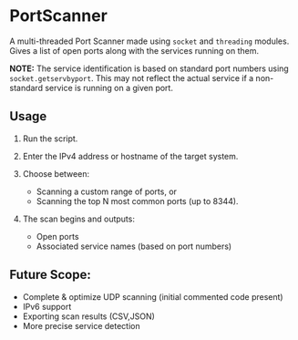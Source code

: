 # PortScanner
A multi-threaded Port Scanner made using `socket` and `threading` modules. Gives a list of open ports along with the services running on them.

**NOTE:** The service identification is based on standard port numbers using `socket.getservbyport`. This may not reflect the actual service if a non-standard service is running on a given port.

## Usage
1. Run the script.
2. Enter the IPv4 address or hostname of the target system.

3. Choose between:
   - Scanning a custom range of ports, or
   - Scanning the top N most common ports (up to 8344).

4. The scan begins and outputs:
   - Open ports
   - Associated service names (based on port numbers)


## Future Scope:
 - Complete & optimize UDP scanning (initial commented code present) 
 - IPv6 support 
 - Exporting scan results (CSV,JSON)
 - More precise service detection